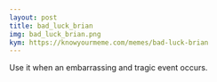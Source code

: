 ```yaml
---
layout: post
title: bad_luck_brian
img: bad_luck_brian.png
kym: https://knowyourmeme.com/memes/bad-luck-brian
---
```

Use it when an embarrassing and tragic event occurs.
